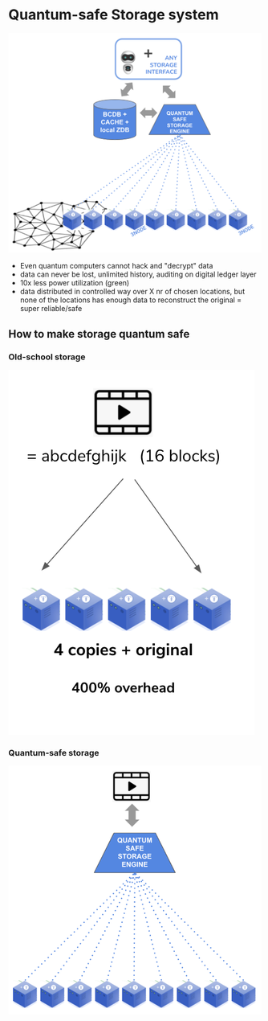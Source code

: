 # Quantum-safe Storage system

![](img/archi_qsfs.png)

- Even quantum computers cannot hack and "decrypt" data
- data can never be lost, unlimited history, auditing on digital ledger layer
- 10x less power utilization (green)
- data distributed in controlled way over X nr of chosen locations, but none of the locations has enough data to reconstruct the original = super reliable/safe


## How to make storage quantum safe

### Old-school storage 

![](img/archi_storage_oldschool.png)

### Quantum-safe storage

![](img/archi_storage_dispersed.png)
